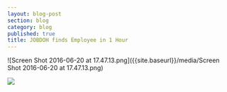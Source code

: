 ```yaml
---
layout: blog-post
section: blog
category: blog
published: true
title: JOBDOH finds Employee in 1 Hour
---
```

![Screen Shot 2016-06-20 at 17.47.13.png]({{site.baseurl}}/media/Screen Shot 2016-06-20 at 17.47.13.png)


![]({{site.baseurl}}/media/Screen%20Shot%202016-06-20%20at%2017.47.13.png)

